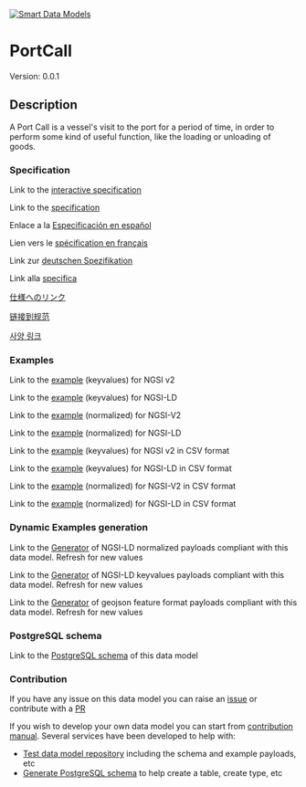 [![Smart Data Models](https://smartdatamodels.org/wp-content/uploads/2022/01/SmartDataModels_logo.png "Logo")](https://smartdatamodels.org)
# PortCall
Version: 0.0.1

## Description 

A Port Call is a vessel's visit to the port for a period of time, in order to perform some kind of useful function, like the loading or unloading of goods.
### Specification

Link to the [interactive specification](https://swagger.lab.fiware.org/?url=https://smart-data-models.github.io/dataModel.MarineTransport/PortCall/swagger.yaml)

Link to the [specification](https://github.com/smart-data-models/dataModel.MarineTransport/blob/master/PortCall/doc/spec.md)

Enlace a la [Especificación en español](https://github.com/smart-data-models/dataModel.MarineTransport/blob/master/PortCall/doc/spec_ES.md)

Lien vers le [spécification en français](https://github.com/smart-data-models/dataModel.MarineTransport/blob/master/PortCall/doc/spec_FR.md)

Link zur [deutschen Spezifikation](https://github.com/smart-data-models/dataModel.MarineTransport/blob/master/PortCall/doc/spec_DE.md)

Link alla [specifica](https://github.com/smart-data-models/dataModel.MarineTransport/blob/master/PortCall/doc/spec_IT.md)

[仕様へのリンク](https://github.com/smart-data-models/dataModel.MarineTransport/blob/master/PortCall/doc/spec_JA.md)

[链接到规范](https://github.com/smart-data-models/dataModel.MarineTransport/blob/master/PortCall/doc/spec_ZH.md)

[사양 링크](https://github.com/smart-data-models/dataModel.MarineTransport/blob/master/PortCall/doc/spec_KO.md)
### Examples

Link to the [example](https://smart-data-models.github.io/dataModel.MarineTransport/PortCall/examples/example.json) (keyvalues) for NGSI v2

Link to the [example](https://smart-data-models.github.io/dataModel.MarineTransport/PortCall/examples/example.jsonld) (keyvalues) for NGSI-LD

Link to the [example](https://smart-data-models.github.io/dataModel.MarineTransport/PortCall/examples/example-normalized.json) (normalized) for NGSI-V2

Link to the [example](https://smart-data-models.github.io/dataModel.MarineTransport/PortCall/examples/example-normalized.jsonld) (normalized) for NGSI-LD

Link to the [example](https://github.com/smart-data-models/dataModel.MarineTransport/blob/master/PortCall/examples/example.json.csv) (keyvalues) for NGSI v2 in CSV format

Link to the [example](https://github.com/smart-data-models/dataModel.MarineTransport/blob/master/PortCall/examples/example.jsonld.csv) (keyvalues) for NGSI-LD in CSV format

Link to the [example](https://github.com/smart-data-models/dataModel.MarineTransport/blob/master/PortCall/examples/example-normalized.json.csv) (normalized) for NGSI-V2 in CSV format

Link to the [example](https://github.com/smart-data-models/dataModel.MarineTransport/blob/master/PortCall/examples/example-normalized.jsonld.csv) (normalized) for NGSI-LD in CSV format
### Dynamic Examples generation

Link to the [Generator](https://smartdatamodels.org/extra/ngsi-ld_generator.php?schemaUrl=https://raw.githubusercontent.com/smart-data-models/dataModel.MarineTransport/master/PortCall/schema.json&email=info@smartdatamodels.org) of NGSI-LD normalized payloads compliant with this data model. Refresh for new values

Link to the [Generator](https://smartdatamodels.org/extra/ngsi-ld_generator_keyvalues.php?schemaUrl=https://raw.githubusercontent.com/smart-data-models/dataModel.MarineTransport/master/PortCall/schema.json&email=info@smartdatamodels.org) of NGSI-LD keyvalues payloads compliant with this data model. Refresh for new values

Link to the [Generator](https://smartdatamodels.org/extra/geojson_features_generator.php?schemaUrl=https://raw.githubusercontent.com/smart-data-models/dataModel.MarineTransport/master/PortCall/schema.json&email=info@smartdatamodels.org) of geojson feature format payloads compliant with this data model. Refresh for new values
### PostgreSQL schema

Link to the [PostgreSQL schema](https://github.com/smart-data-models/dataModel.MarineTransport/blob/master/PortCall/schema.sql) of this data model
### Contribution

 If you have any issue on this data model you can raise an [issue](https://github.com/smart-data-models/dataModel.MarineTransport/issues)  or contribute with a [PR](https://github.com/smart-data-models/dataModel.MarineTransport/pulls)

 If you wish to develop your own data model you can start from [contribution manual](https://bit.ly/contribution_manual). Several services have been developed to help with: 
 - [Test data model repository](https://smartdatamodels.org/index.php/data-models-contribution-api/) including the schema and example payloads, etc
 - [Generate PostgreSQL schema](https://smartdatamodels.org/index.php/sql-service/) to help create a table, create type, etc
